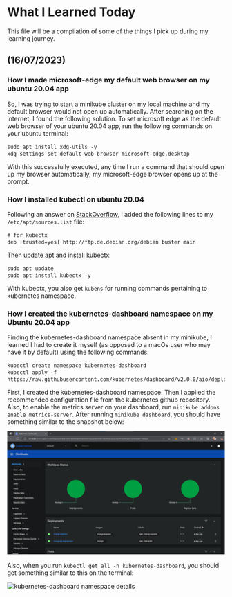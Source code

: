 # What I Learned Today
This file will be a compilation of some of the things I pick up during my learning journey.
## (16/07/2023) 
### How I made microsoft-edge my default web browser on my ubuntu 20.04 app
So, I was trying to start a minikube cluster on my local machine and my default browser would not open up automatically. After searching on the internet, I found the following solution. To set microsoft edge as the default web browser of your ubuntu 20.04 app, run the following commands on your ubuntu terminal:
```
sudo apt install xdg-utils -y
xdg-settings set default-web-browser microsoft-edge.desktop
```
With this successfully executed, any time I run a command that should open up my browser automatically, my microsoft-edge browser opens up at the prompt.

### How I installed kubectl on ubuntu 20.04
Following an answer on [StackOverflow](https://stackoverflow.com/questions/69070582/how-can-i-install-kubectx-on-ubuntu-linux-20-04), I added the following lines to my `/etc/apt/sources.list` file:
```
# for kubectx
deb [trusted=yes] http://ftp.de.debian.org/debian buster main
```
Then update apt and install kubectx:
```
sudo apt update
sudo apt install kubectx -y
```
With kubectx, you also get `kubens` for running commands pertaining to kubernetes namespace.

### How I created the kubernetes-dashboard namespace on my Ubuntu 20.04 app
Finding the kubernetes-dashboard namespace absent in my minikube, I learned I had to create it myself (as opposed to a macOs user who may have it by default) using the following commands:
```
kubectl create namespace kubernetes-dashboard
kubectl apply -f https://raw.githubusercontent.com/kubernetes/dashboard/v2.0.0/aio/deploy/recommended.yaml
```
First, I created the kubernetes-dashboard namespace. Then I applied the recommended configuration file from the kubernetes github repository. Also, to enable the metrics server on your dashboard, run `minikube addons enable metrics-server`.
After running `minikube dashboard`, you should have something similar to the snapshot below:

![kubernetes-dashboard snapshot](./img/k8-dashboard.png)

Also, when you run `kubectl get all -n kubernetes-dashboard`, you should get something similar to this on the terminal:

![kubernetes-dashboard namespace details](./img/k8-dashboard-output)


